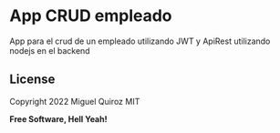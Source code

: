 # App CRUD empleado
App para el crud de un empleado utilizando JWT y ApiRest utilizando nodejs en el backend



## License
Copyright 2022 Miguel Quiroz
MIT

**Free Software, Hell Yeah!**
<!-- 
https://docs.github.com/es/get-started/writing-on-github/getting-started-with-writing-and-formatting-on-github/basic-writing-and-formatting-syntax -->